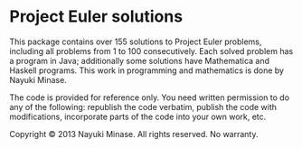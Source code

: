 Project Euler solutions
=======================

This package contains over 155 solutions to Project Euler problems, including
all problems from 1 to 100 consecutively. Each solved problem has a program
in Java; additionally some solutions have Mathematica and Haskell programs.
This work in programming and mathematics is done by Nayuki Minase.

The code is provided for reference only. You need written permission to do any
of the following: republish the code verbatim, publish the code with
modifications, incorporate parts of the code into your own work, etc.

Copyright © 2013 Nayuki Minase. All rights reserved. No warranty.
